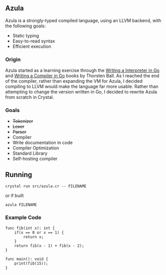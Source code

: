 ## Azula

Azula is a strongly-typed compiled language, using an LLVM backend, with the following goals:
- Static typing
- Easy-to-read syntax
- Efficient execution

### Origin

Azula started as a learning exercise through the [Writing a Interpreter in Go](https://interpreterbook.com) and [Writing a Compiler in Go](https://compilerbook.com) books by Thorsten Ball. As I reached the end of the compiler, rather than expanding the VM for Azula, I decided compiling to LLVM would make the language far more usable. Rather than attempting to change the version written in Go, I decided to rewrite Azula from scratch in Crystal.

### Goals

- ~~Tokenizer~~
- ~~Lexer~~
- ~~Parser~~
- Compiler
- Write documentation in code
- Compiler Optimization
- Standard Library
- Self-hosting compiler

## Running
```
crystal run src/azula.cr -- FILENAME
```

or if built
```
azula FILENAME
```

### Example Code

```
func fib(int x): int {
    if(x == 0 or x == 1) {
        return x;
    }
    return fib(x - 1) + fib(x - 2);
}

func main(): void {
    print(fib(15));
}
```
